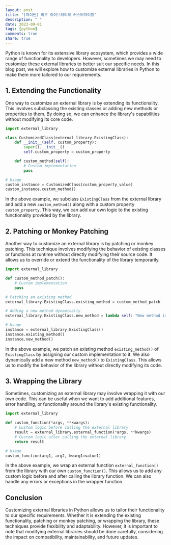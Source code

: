 ```yaml
---
layout: post
title: "[파이썬] 외부 라이브러리의 커스터마이징"
description: " "
date: 2023-09-01
tags: [python]
comments: true
share: true
---
```


Python is known for its extensive library ecosystem, which provides a wide range of functionality to developers. However, sometimes we may need to customize these external libraries to better suit our specific needs. In this blog post, we will explore how to customize external libraries in Python to make them more tailored to our requirements.

## 1. Extending the Functionality

One way to customize an external library is by extending its functionality. This involves subclassing the existing classes or adding new methods or properties to them. By doing so, we can enhance the library's capabilities without modifying its core code.

```python
import external_library

class CustomizedClass(external_library.ExistingClass):
    def __init__(self, custom_property):
        super().__init__()
        self.custom_property = custom_property

    def custom_method(self):
        # Custom implementation
        pass

# Usage
custom_instance = CustomizedClass(custom_property_value)
custom_instance.custom_method()
```

In the above example, we subclass `ExistingClass` from the external library and add a new `custom_method()` along with a custom property `custom_property`. This way, we can add our own logic to the existing functionality provided by the library.

## 2. Patching or Monkey Patching

Another way to customize an external library is by patching or monkey patching. This technique involves modifying the behavior of existing classes or functions at runtime without directly modifying their source code. It allows us to override or extend the functionality of the library temporarily.

```python
import external_library

def custom_method_patch():
    # Custom implementation
    pass

# Patching an existing method
external_library.ExistingClass.existing_method = custom_method_patch

# Adding a new method dynamically
external_library.ExistingClass.new_method = lambda self: "New method implementation"

# Usage
instance = external_library.ExistingClass()
instance.existing_method()
instance.new_method()
```

In the above example, we patch an existing method `existing_method()` of `ExistingClass` by assigning our custom implementation to it. We also dynamically add a new method `new_method()` to `ExistingClass`. This allows us to modify the behavior of the library without directly modifying its code.

## 3. Wrapping the Library

Sometimes, customizing an external library may involve wrapping it with our own code. This can be useful when we want to add additional features, error handling, or functionality around the library's existing functionality.

```python
import external_library

def custom_function(*args, **kwargs):
    # Custom logic before calling the external library
    result = external_library.external_function(*args, **kwargs)
    # Custom logic after calling the external library
    return result

# Usage
custom_function(arg1, arg2, kwarg1=value1)
```

In the above example, we wrap an external function `external_function()` from the library with our own `custom_function()`. This allows us to add any custom logic before and after calling the library function. We can also handle any errors or exceptions in the wrapper function.

## Conclusion

Customizing external libraries in Python allows us to tailor their functionality to our specific requirements. Whether it is extending the existing functionality, patching or monkey patching, or wrapping the library, these techniques provide flexibility and adaptability. However, it is important to note that modifying external libraries should be done carefully, considering the impact on compatibility, maintainability, and future updates.